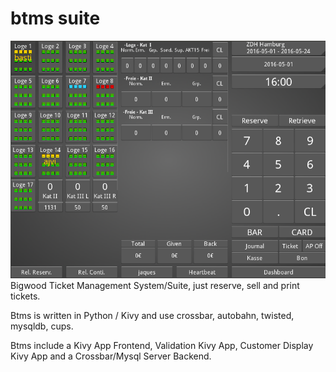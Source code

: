 # btms suite
![Alt text](/images/btms_16_01.png?raw=true "BTMS 16.01a")
Bigwood Ticket Management System/Suite, 
just reserve, sell and print tickets.

Btms is written in Python / Kivy and use crossbar, autobahn, twisted, mysqldb, cups.

Btms include a Kivy App Frontend, Validation Kivy App, Customer Display Kivy App
and a Crossbar/Mysql Server Backend.


